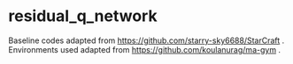 # residual_q_network

Baseline codes adapted from https://github.com/starry-sky6688/StarCraft .
Environments used adapted from https://github.com/koulanurag/ma-gym .
